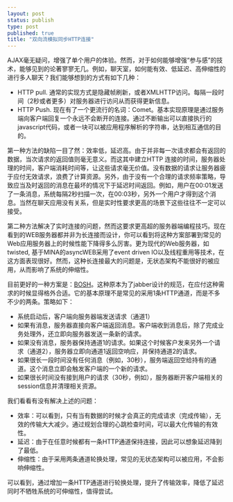```yaml
--- 
layout: post
status: publish
type: post
published: true
title: "双向流模拟同步HTTP连接"
---
```

AJAX毫无疑问，增强了单个用户的体验。然而，对于如何能够增强“参与感”的技术，能够见到的论著寥寥无几。例如，聊天室，如何能有效、低延迟、高伸缩性的进行多人聊天？我们能够想到的方式有如下几种：

* HTTP pull. 通常的实现方式是隐藏帧刷新，或者XMLHTTP访问。每隔一段时间（2秒或者更多）对服务器进行访问从而获得更新信息。
* HTTP Push. 现在有了一个更流行的名词：Comet。基本实现原理是通过服务端向客户端回复一个永远不会断开的连接。通过不断输出可以直接执行的javascript代码，或者一块可以被应用程序解析的字符串，达到相互通信的目的。

第一种方法的缺陷一目了然：效率低，延迟高。由于并非每一次请求都会有返回的数据，当次请求的返回值则毫无意义。而这其中建立HTTP 连接的时间，服务器处理的时间，客户端消耗时间等，让这些请求毫无价值。没有数据的请求让服务器疲于应付无效请求，浪费了计算资源。另外，由于没有一个合理的请求频率策略，导致应当及时返回的消息在最坏的情况下于延迟时间返回。例如，用户在00:01发送了一条消息，系统每隔2秒扫描一次，在00:03秒，另外一个用户才得到这个消息。当然在聊天应用没有关系，但是实时性要求更高的场景下这些往往不一定可以接受。

第二种方法解决了实时连接的问题，然而这要求更高超的服务器端编程技巧。现在看到的WEB服务器都并非为长连接而设计，你可以看到将这种方案部署到常见的Web应用服务器上的时候性能下降得多么厉害。更为现代的Web服务器，如twisted, 基于MINA的asyncWEB采用了event driven IO以及线程重用等技术，在这方面表现很好。然而，这种长连接最大的问题是，无状态架构不能很好的被应用，从而影响了系统的伸缩性。

目前更好的一种方案是：<a href="http://www.xmpp.org/extensions/xep-0124.html">BOSH</a>。这种原本为了jabber设计的规范，在应付这种需求的时候显得格外合适。它的基本原理不是常见的采用1条HTTP通道，而是不多不少的两条。策略如下：

* 系统启动后，客户端向服务器端发送请求（通道1）
* 如果有消息，服务器直接向客户端返回消息。客户端收到消息后，除了完成业务处理外，还立即向服务器发送一条新的请求。
* 如果没有消息，服务器保持通道1的请求。如果这个时候客户发来另外一个请求（通道2），服务器立即向通道1返回空响应，并保持通道2的请求。
* 如果很长一段时间没有任何消息（例如，30秒），服务端返回空给持有的通道。这个消息立即会触发客户端的一个新的请求。
* 如果很长时间没有接到用户的请求（30秒，例如），服务器断开客户端相关的session信息并清理相关资源。

我们看看有没有解决上述的问题：
* 效率：可以看到，只有当有数据的时候才会真正的完成请求（完成传输），无效的传输大大减少。通过规划合理的心跳检查时间，可以最大化传输的有效性。
* 延迟：由于在任意时候都有一条HTTP通道保持连接，因此可以想象延迟降到了最低。
* 伸缩性：由于采用两条通道轮换处理，常见的无状态架构可以被应用，不会影响伸缩性。

可以看到，通过增加一条HTTP通道进行轮换处理，提升了传输效率，降低了延迟同时不牺牲系统的可伸缩性，值得尝试。
